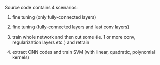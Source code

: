 Source code contains 4 scenarios:

1. fine tuning (only fully-connected layers)
    
2. fine tuning (fully-connected layers and last conv layers)
    
3. train whole network and then cut some (ie. 1 or more conv, regularization layers etc.) and retrain
    
4. extract CNN codes and train SVM (with linear, quadratic, polynomial kernels)
